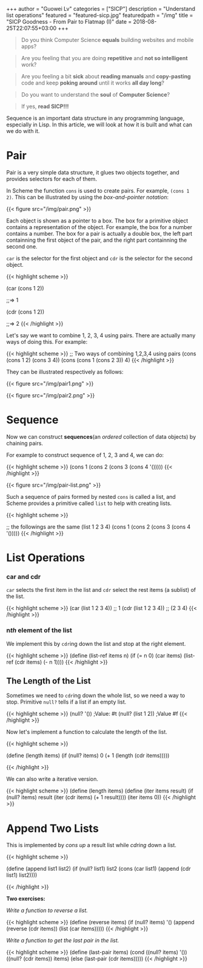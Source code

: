 +++
author = "Guowei Lv"
categories = ["SICP"]
description = "Understand list operations"
featured = "featured-sicp.jpg"
featuredpath = "/img"
title = "SICP Goodness - From Pair to Flatmap (I)"
date = 2018-08-25T22:07:55+03:00
+++

>Do you think Computer Science **equals** building websites and mobile apps? 

>Are you feeling that you are doing **repetitive** and **not so intelligent** work?

>Are you feeling a bit **sick** about **reading manuals** and **copy-pasting** code and keep **poking around** until it works **all day long**? 

>Do you want to understand the **soul** of **Computer Science**?

>If yes, **read SICP!!!**

Sequence is an important data structure in any programming language, especially in Lisp. In this article, we will look at how it is built and what can we do with it.

# Pair

Pair is a very simple data structure, it glues two objects together, and provides selectors for each of them.

In Scheme the function `cons` is used to create pairs. For example, `(cons 1 2)`. This can be illustrated by using the *box-and-pointer notation*:

{{< figure src="/img/pair.png" >}}

Each object is shown as a pointer to a box. The box for a primitive object contains a representation of the object. For example, the box for a number contains a number. The box for a pair is actually a double box, the left part containning the first object of the pair, and the right part containning the second one.

`car` is the selector for the first object and `cdr` is the selector for the second object.

{{< highlight scheme >}}

(car (cons 1 2))

;;=> 1

(cdr (cons 1 2))

;;=> 2
{{< /highlight >}}

Let's say we want to combine 1, 2, 3, 4 using pairs. There are actually many ways of doing this. For example:

{{< highlight scheme >}}
;; Two ways of combining 1,2,3,4 using pairs
(cons (cons 1 2) (cons 3 4))
(cons (cons 1 (cons 2 3)) 4)
{{< /highlight >}}

They can be illustrated respectively as follows:

{{< figure src="/img/pair1.png" >}}

{{< figure src="/img/pair2.png" >}}

# Sequence

Now we can construct **sequences**(an *ordered* collection of data objects) by chaining pairs.

For example to construct sequence of 1, 2, 3 and 4, we can do:

{{< highlight scheme >}}
(cons 1 (cons 2 (cons 3 (cons 4 '()))))
{{< /highlight >}}

{{< figure src="/img/pair-list.png" >}}

Such a sequence of pairs formed by nested `cons` is called a list, and Scheme provides a primitive called `list` to help with creating lists.

{{< highlight scheme >}}

;; the followings are the same
(list 1 2 3 4)
(cons 1 (cons 2 (cons 3 (cons 4 '()))))
{{< /highlight >}}

# List Operations

### car and cdr

`car` selects the first item in the list and `cdr` select the rest items (a sublist) of the list.

{{< highlight scheme >}}
(car (list 1 2 3 4)) ;; 1
(cdr (list 1 2 3 4)) ;; (2 3 4)
{{< /highlight >}}

### n*th* element of the list

We implement this by `cdr`ing down the list and stop at the right element.

{{< highlight scheme >}}
(define (list-ref items n)
  (if (= n 0)
    (car items)
    (list-ref (cdr items) (- n 1))))
{{< /highlight >}}

## The Length of the List
Sometimes we need to `cdr`ing down the whole list, so we need a way to stop. Primitive `null?` tells if a list if an empty list.

{{< highlight scheme >}}
(null? '()) ;Value: #t
(null? (list 1 2)) ;Value #f
{{< /highlight >}}

Now let's implement a function to calculate the length of the list.

{{< highlight scheme >}}

(define (length items)
  (if (null? items)
    0
    (+ 1 (length (cdr items)))))

{{< /highlight >}}

We can also write a iterative version.

{{< highlight scheme >}}
(define (length items)
  (define (iter items result)
    (if (null? items)
      result
      (iter (cdr items) (+ 1 result))))
  (iter items 0))
{{< /highlight >}}

# Append Two Lists

This is implemented by *cons up* a result list while *cdring* down a list.

{{< highlight scheme >}}

(define (append list1 list2)
  (if (null? list1)
    list2
    (cons (car list1) (append (cdr list1) list2))))

{{< /highlight >}}

**Two exercises:**

*Write a function to reverse a list.*

{{< highlight scheme >}}
(define (reverse items)
  (if (null? items)
    '()
    (append (reverse (cdr items)) (list (car items)))))
{{< /highlight >}}

*Write a function to get the last pair in the list.*

{{< highlight scheme >}}
(define (last-pair items)
  (cond ((null? items) '())
        ((null? (cdr items)) items)
        (else (last-pair (cdr items)))))
{{< /highlight >}}
